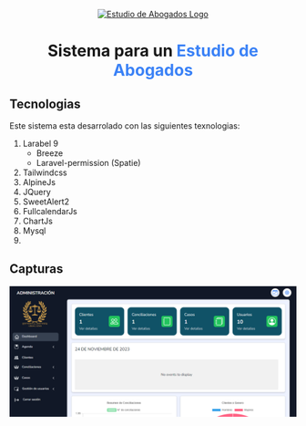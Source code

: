 <p align="center"><a href="https://hectorpizarroabogados.com/" target="_blank"><img src="https://hectorpizarroabogados.com/wp-content/uploads/2023/02/logo-hector-jhoel-pizarro-abogado-pasco.png" width="200" alt="Estudio de Abogados Logo"></a></p>

<h1 align="center" style="font-weight: bold;">Sistema para un <span style="color: #3B82F6 !important;">Estudio de Abogados</span></h1>

## Tecnologias

Este sistema esta desarrolado con las siguientes texnologias:

1. Larabel 9
    - Breeze
    - Laravel-permission (Spatie)
2. Tailwindcss
3. AlpineJs
4. JQuery
5. SweetAlert2
7. FullcalendarJs
8. ChartJs
9. Mysql
10. 
## Capturas

![](https://raw.githubusercontent.com/KevinAlderete/Sistema-abogados/main/Captura%20de%20pantalla.png)

